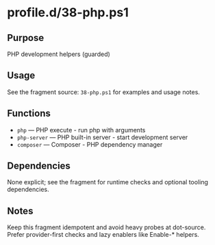 profile.d/38-php.ps1
====================

Purpose
-------
PHP development helpers (guarded)

Usage
-----
See the fragment source: `38-php.ps1` for examples and usage notes.

Functions
---------
- `php` — PHP execute - run php with arguments
- `php-server` — PHP built-in server - start development server
- `composer` — Composer - PHP dependency manager

Dependencies
------------
None explicit; see the fragment for runtime checks and optional tooling dependencies.

Notes
-----
Keep this fragment idempotent and avoid heavy probes at dot-source. Prefer provider-first checks and lazy enablers like Enable-* helpers.
